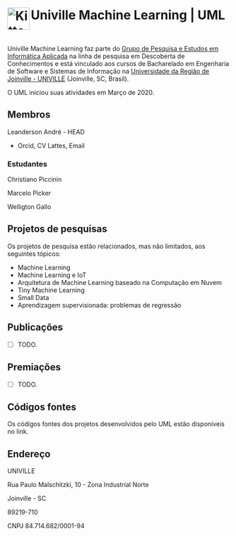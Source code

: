 <h1><img align="left"  src="https://avatars1.githubusercontent.com/u/62086287?s=200&v=4" alt="Kitten"
	title="Univille" width="50" height="50" /> Univille Machine Learning | UML</h1>
 <br>
 

Univille Machine Learning faz parte do [Grupo de Pesquisa e Estudos em Informática Aplicada](http://dgp.cnpq.br/dgp/espelhogrupo/9939140364534240) na linha de pesquisa em Descoberta de Conhecimentos e está vinculado aos cursos de Bacharelado em Engenharia de Software e Sistemas de Informação na [Universidade da Região de Joinville - UNIVILLE](https://univille.br) (Joinville, SC, Brasil). 

O UML iniciou suas atividades em Março de 2020.

## Membros

Leanderson André - HEAD
  * Orcid, CV Lattes, Email

### Estudantes

Christiano Piccinin

Marcelo Picker

Welligton Gallo


## Projetos de pesquisas

Os projetos de pesquisa estão relacionados, mas não limitados, aos seguintes tópicos:

* Machine Learning
* Machine Learning e IoT
* Arquitetura de Machine Learning baseado na Computação em Nuvem
* Tiny Machine Learning
* Small Data
* Aprendizagem supervisionada: problemas de regressão

## Publicações

- [ ] TODO.

## Premiações

- [ ] TODO.

## Códigos fontes

Os códigos fontes dos projetos desenvolvidos pelo UML estão disponíveis no link.

## Endereço

UNIVILLE

Rua Paulo Malschitzki, 10 - Zona Industrial Norte 

Joinville - SC 

89219-710

CNPJ 84.714.682/0001-94
